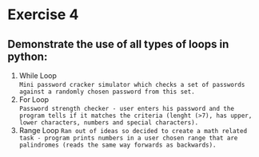 # Exercise 4 
## Demonstrate the use of all types of loops in python:
1. While Loop <br>
`Mini password cracker simulator which checks a set of passwords against a randomly chosen password from this set.`
2. For Loop <br>
`Password strength checker - user enters his password and the program tells if it matches the criteria (lenght (>7), has upper, lower characters, numbers and special characters).`
3. Range Loop
`Ran out of ideas so decided to create a math related task - program prints numbers in a user chosen range that are palindromes (reads the same way forwards as backwards).`